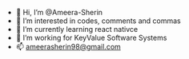 - 👋 Hi, I’m @Ameera-Sherin
- 👀 I’m interested in codes, comments and commas
- 🌱 I’m currently learning react nativce
- 💞️ I’m working for KeyValue Software Systems
- 📫 ameerasherin98@gmail.com

<!---
Ameera-Sherin/Ameera-Sherin is a ✨ special ✨ repository because its `README.md` (this file) appears on your GitHub profile.
You can click the Preview link to take a look at your changes.
--->
